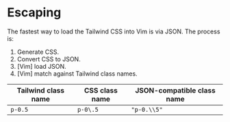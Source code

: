 # Escaping

The fastest way to load the Tailwind CSS into Vim is via JSON.  The process is:

1. Generate CSS.
2. Convert CSS to JSON.
3. [Vim] load JSON.
4. [Vim] match against Tailwind class names.

| Tailwind class name | CSS class name | JSON-compatible class name |
|--|--|--|
| `p-0.5` | `p-0\.5` | `"p-0.\\5"` |

